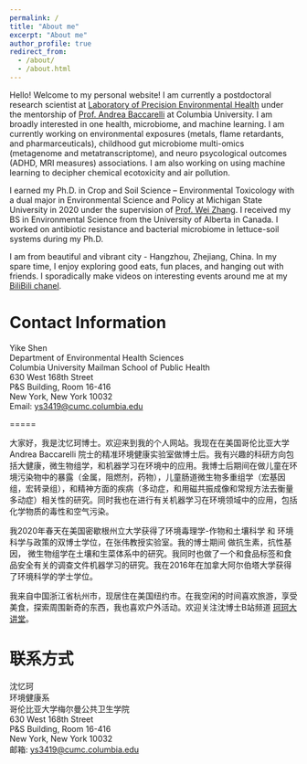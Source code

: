 ```yaml
---
permalink: /
title: "About me"
excerpt: "About me"
author_profile: true
redirect_from: 
  - /about/
  - /about.html
---
```


Hello! Welcome to my personal website! I am currently a postdoctoral research scientist at [Laboratory of Precision Environmental Health](https://www.publichealth.columbia.edu/research/laboratory-precision-environmental-health) under the mentorship of [Prof. Andrea Baccarelli](https://www.publichealth.columbia.edu/people/our-faculty/ab4303) at Columbia University. I am broadly interested in one health, microbiome, and machine learning. I am currently working on environmental exposures (metals, flame retardants, and pharmarceuticals), childhood gut microbiome multi-omics (metagenome and metatranscriptome), and neuro psycological outcomes (ADHD, MRI measures) associations. I am also working on using machine learning to decipher chemical ecotoxicity and air pollution. 

I earned my Ph.D. in Crop and Soil Science – Environmental Toxicology with a dual major in Environmental Science and Policy at Michigan State University in 2020 under the supervision of [Prof. Wei Zhang](https://www.canr.msu.edu/people/wei_zhang). I received my BS in Environmental Science from the University of Alberta in Canada. I worked on antibiotic resistance and bacterial microbiome in lettuce-soil systems during my Ph.D. 

I am from beautiful and vibrant city - Hangzhou, Zhejiang, China. In my spare time, I enjoy exploring good eats, fun places, and hanging out with friends. I sporadically make videos on interesting events around me at my [BiliBili chanel](https://space.bilibili.com/480150385).


Contact Information
=====
Yike Shen \
Department of Environmental Health Sciences \
Columbia University Mailman School of Public Health \
630 West 168th Street \
P&S Building, Room 16-416 \
New York, New York 10032\
Email: ys3419@cumc.columbia.edu

=====

大家好，我是沈忆珂博士。欢迎来到我的个人网站。我现在在美国哥伦比亚大学 Andrea Baccarelli 院士的精准环境健康实验室做博士后。我有兴趣的科研方向包括大健康，微生物组学，和机器学习在环境中的应用。我博士后期间在做儿童在环境污染物中的暴露（金属，阻燃剂，药物），儿童肠道微生物多重组学（宏基因组，宏转录组），和精神方面的疾病（多动症，和用磁共振成像和常规方法去衡量多动症）相关性的研究。同时我也在进行有关机器学习在环境领域中的应用，包括化学物质的毒性和空气污染。

我2020年春天在美国密歇根州立大学获得了环境毒理学-作物和土壤科学 和 环境科学与政策的双博士学位，在张伟教授实验室。我的博士期间 做抗生素，抗性基因， 微生物组学在土壤和生菜体系中的研究。我同时也做了一个和食品标签和食品安全有关的调查文件机器学习的研究。我在2016年在加拿大阿尔伯塔大学获得了环境科学的学士学位。

我来自中国浙江省杭州市，现居住在美国纽约市。在我空闲的时间喜欢旅游，享受美食，探索周围新奇的东西，我也喜欢户外活动。欢迎关注沈博士B站频道 [珂珂大讲堂](https://space.bilibili.com/480150385)。

联系方式
=====
沈忆珂 \
环境健康系 \
哥伦比亚大学梅尔曼公共卫生学院 \
630 West 168th Street \
P&S Building, Room 16-416 \
New York, New York 10032\
邮箱: ys3419@cumc.columbia.edu

